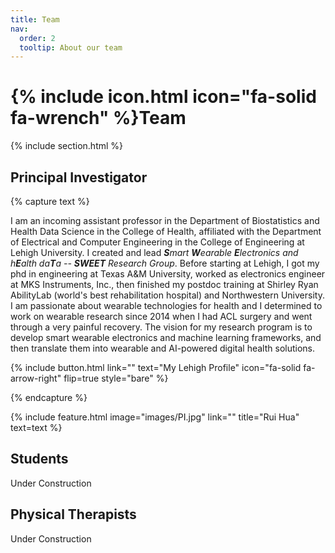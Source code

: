```yaml
---
title: Team
nav:
  order: 2
  tooltip: About our team
---
```


# {% include icon.html icon="fa-solid fa-wrench" %}Team

{% include section.html %}

## Principal Investigator

{% capture text %}

I am an incoming assistant professor in the Department of Biostatistics and Health Data Science in the College of Health, affiliated with the Department of Electrical and Computer Engineering in the College of Engineering at Lehigh University. I created and lead _**S**mart **W**earable **E**lectronics and h**E**alth da**T**a -- **SWEET** Research Group_. Before starting at Lehigh, I got my phd in engineering at Texas A&M University, worked as electronics engineer at MKS Instruments, Inc., then finished my postdoc training at Shirley Ryan AbilityLab (world's best rehabilitation hospital) and Northwestern University. I am passionate about wearable technologies for health and I determined to work on wearable research since 2014 when I had ACL surgery and went through a very painful recovery. The vision for my research program is to develop smart wearable electronics and machine learning frameworks, and then translate them into wearable and AI-powered digital health solutions. 

{%
  include button.html
  link=""
  text="My Lehigh Profile"
  icon="fa-solid fa-arrow-right"
  flip=true
  style="bare"
%}

{% endcapture %}

{%
  include feature.html
  image="images/PI.jpg"
  link=""
  title="Rui Hua"
  text=text
%}

## Students
Under Construction


## Physical Therapists
Under Construction


